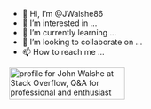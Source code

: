 - 👋 Hi, I’m @JWalshe86
- 👀 I’m interested in ...
- 🌱 I’m currently learning ...
- 💞️ I’m looking to collaborate on ...
- 📫 How to reach me ...

<!---
JWalshe86/JWalshe86 is a ✨ special ✨ repository because its `README.md` (this file) appears on your GitHub profile.
You can click the Preview link to take a look at your changes.
--->
<a href="https://stackoverflow.com/users/22751748/john-walshe"><img src="https://stackoverflow.com/users/flair/22751748.png" width="208" height="58" alt="profile for John  Walshe at Stack Overflow, Q&amp;A for professional and enthusiast programmers" title="profile for John  Walshe at Stack Overflow, Q&amp;A for professional and enthusiast programmers"></a>
